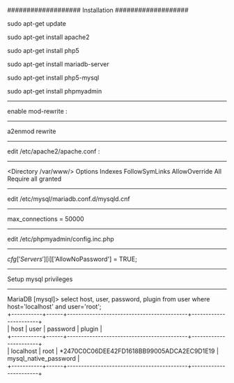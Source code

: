 ###################
Installation
###################

sudo apt-get update

sudo apt-get install apache2

sudo apt-get install php5 

sudo apt-get install mariadb-server

sudo apt-get install php5-mysql

sudo apt-get install phpmyadmin

********************
enable mod-rewrite :
********************

a2enmod rewrite

*******************************
edit /etc/apache2/apache.conf :
*******************************

<Directory /var/www/>
        Options Indexes FollowSymLinks
        AllowOverride All  
        Require all granted  
</Directory>

*****************************************
edit /etc/mysql/mariadb.conf.d/mysqld.cnf
*****************************************

max_connections        = 50000

***********************************
edit /etc/phpmyadmin/config.inc.php
***********************************

$cfg['Servers'][$i]['AllowNoPassword'] = TRUE;

**********************
Setup mysql privileges 
**********************

MariaDB [mysql]> select host, user, password, plugin from user where host='localhost' and user='root';  
+-----------+------+-------------------------------------------+-----------------------+  
| host      | user | password                                  | plugin                |  
+-----------+------+-------------------------------------------+-----------------------+  
| localhost | root | *2470C0C06DEE42FD1618BB99005ADCA2EC9D1E19 | mysql_native_password |  
+-----------+------+-------------------------------------------+-----------------------+  

